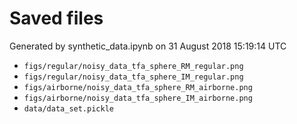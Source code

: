 # Saved files 


Generated by synthetic_data.ipynb on 31 August 2018 15:19:14 UTC

*  `figs/regular/noisy_data_tfa_sphere_RM_regular.png` 
*  `figs/regular/noisy_data_tfa_sphere_IM_regular.png` 
*  `figs/airborne/noisy_data_tfa_sphere_RM_airborne.png` 
*  `figs/airborne/noisy_data_tfa_sphere_IM_airborne.png` 
*  `data/data_set.pickle` 
